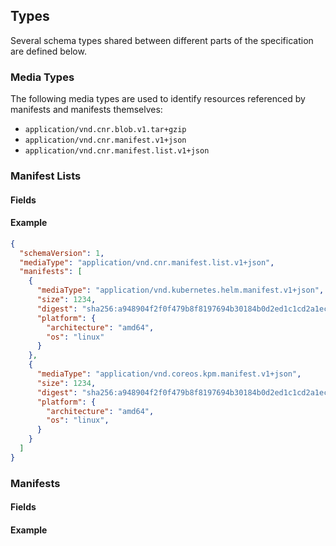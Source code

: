 ## Types

Several schema types shared between different parts of the specification are defined below.

### Media Types

The following media types are used to identify resources referenced by manifests and manifests themselves:

* `application/vnd.cnr.blob.v1.tar+gzip`
* `application/vnd.cnr.manifest.v1+json`
* `application/vnd.cnr.manifest.list.v1+json`

### Manifest Lists

#### Fields

#### Example

```json
{
  "schemaVersion": 1,
  "mediaType": "application/vnd.cnr.manifest.list.v1+json",
  "manifests": [
    {
      "mediaType": "application/vnd.kubernetes.helm.manifest.v1+json",
      "size": 1234,
      "digest": "sha256:a948904f2f0f479b8f8197694b30184b0d2ed1c1cd2a1ec0fb85d299a192a447",
      "platform": {
        "architecture": "amd64",
        "os": "linux"
      }
    },
    {
      "mediaType": "application/vnd.coreos.kpm.manifest.v1+json",
      "size": 1234,
      "digest": "sha256:a948904f2f0f479b8f8197694b30184b0d2ed1c1cd2a1ec0fb85d299a192a447",
      "platform": {
        "architecture": "amd64",
        "os": "linux",
      }
    }
  ]
}
```

### Manifests

#### Fields

#### Example
